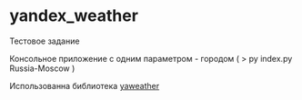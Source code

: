 # yandex_weather
Тестовое задание

Консольное приложение с одним параметром - городом ( > py index.py Russia-Moscow )

Использованна библиотека [yaweather](https://pypi.org/project/yaweather/)
